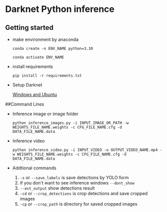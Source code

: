 # Darknet Python inference

## Getting started

- make environment by anaconda

    `conda create -n ENV_NAME python=3.10`

    `conda activate ENV_NAME`

- install requirements

    `pip install -r requirements.txt`

- Setup Darknet

    [Windows and Ubuntu](https://techzizou.com/yolo-installation-on-windows-and-linux/)

##Command Lines
- Inference image or image folder

    `python inference_images.py -i INPUT_IMAGE_OR_PATH -w WEIGHTS_FILE_NAME.weights -c CFG_FILE_NAME.cfg -d DATA_FILE_NAME.data`
    
- Inference video

    `python inference_video.py -i INPUT_VIDEO -o OUTPUT_VIDEO_NAME.mp4 -w WEIGHTS_FILE_NAME.weights -c CFG_FILE_NAME.cfg -d DATA_FILE_NAME.data`

- Addtional commands
    1. `-s` or `--save_labels` is save detections by YOLO form
    2. if you don't want to see inference windows `--dont_show`
    3. `--ext_output` show detections result 
    3. `-cd` or `--crop_detections` is crop detections and save cropped images
    4. `-cp` or `--crop_path` is directory for saved cropped images

